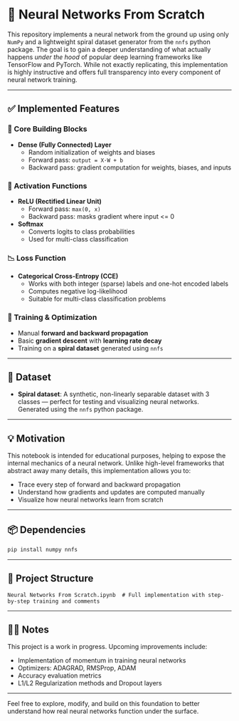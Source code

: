 # 🧠 Neural Networks From Scratch

This repository implements a neural network from the ground up using only `NumPy` and a lightweight spiral dataset generator from the `nnfs` python package. The goal is to gain a deeper understanding of what actually happens *under the hood* of popular deep learning frameworks like TensorFlow and PyTorch. While not exactly replicating, this implementation is highly instructive and offers full transparency into every component of neural network training.

---

## ✅ Implemented Features

### 🧩 Core Building Blocks
- **Dense (Fully Connected) Layer**  
  - Random initialization of weights and biases  
  - Forward pass: `output = X·W + b`  
  - Backward pass: gradient computation for weights, biases, and inputs

### 🔋 Activation Functions
- **ReLU (Rectified Linear Unit)**  
  - Forward pass: `max(0, x)`  
  - Backward pass: masks gradient where input <= 0  
- **Softmax**  
  - Converts logits to class probabilities  
  - Used for multi-class classification

### 📉 Loss Function
- **Categorical Cross-Entropy (CCE)**  
  - Works with both integer (sparse) labels and one-hot encoded labels  
  - Computes negative log-likelihood  
  - Suitable for multi-class classification problems

### 🔁 Training & Optimization
- Manual **forward and backward propagation**
- Basic **gradient descent** with **learning rate decay**
- Training on a **spiral dataset** generated using `nnfs`

---

## 🧪 Dataset
- **Spiral dataset**: A synthetic, non-linearly separable dataset with 3 classes — perfect for testing and visualizing neural networks. Generated using the `nnfs` python package.

---

## 💡 Motivation

This notebook is intended for educational purposes, helping to expose the internal mechanics of a neural network. Unlike high-level frameworks that abstract away many details, this implementation allows you to:

- Trace every step of forward and backward propagation
- Understand how gradients and updates are computed manually
- Visualize how neural networks learn from scratch

---

## 📦 Dependencies

```bash
pip install numpy nnfs
```

---

## 📁 Project Structure

```
Neural Networks From Scratch.ipynb  # Full implementation with step-by-step training and comments
```

---

## 🙋‍♂️ Notes

This project is a work in progress. Upcoming improvements include:
- Implementation of momentum in training neural networks
- Optimizers: ADAGRAD, RMSProp, ADAM
- Accuracy evaluation metrics
- L1/L2 Regularization methods and Dropout layers

---

Feel free to explore, modify, and build on this foundation to better understand how real neural networks function under the surface.

